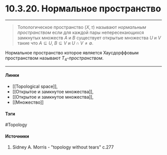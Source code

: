 # 10.3.20. Нормальное пространство
***
>Топологическое пространство $(X,\tau)$ называют *нормальным пространством* если для каждой пары непересекающихся замкнутых множеств $A$ и $B$ существует открытые множества $U$ и $V$ такие что $A\subseteq U$, $B\subseteq V$ и $U\cap V\ne\emptyset$. 

Нормальное пространство которое является Хаусдорффовым пространством называют $T_{4}$-*пространством*.
***
#### Линки
- [[Topological space]],
- [[Открытое и замкнутое множества]],
- [[Открытое и замкнутое множества]],
- [[Множество]]
#### Тэги
 #Topology 
#### Источники
1. Sidney A. Morris - "topology without tears" c.277